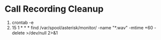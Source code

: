 # Call Recording Cleanup

1. crontab -e
2. 15 1 * * * find /var/spool/asterisk/monitor/ -name "*.wav" -mtime +60 -delete >/dev/null 2>&1
